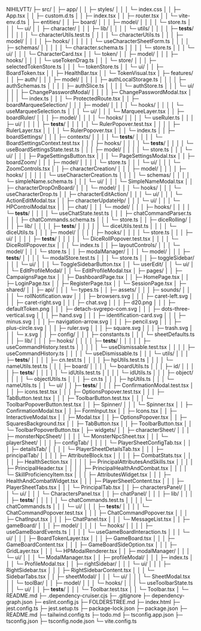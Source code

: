 NIHILVTT/
├─ src/
│  ├─ app/
│  │  ├─ styles/
│  │  │  └─ index.css
│  │  ├─ App.tsx
│  │  ├─ custom.d.ts
│  │  ├─ index.tsx
│  │  ├─ router.tsx
│  │  └─ vite-env.d.ts
│  ├─ entities/
│  │  ├─ board/
│  │  │  ├─ model/
│  │  │  │  └─ store.ts
│  │  │  └─ ui/
│  │  ├─ character/
│  │  │  ├─ lib/
│  │  │  │  └─ utils/
│  │  │  │     ├─ __tests__/
│  │  │  │     │  └─ characterUtils.test.ts
│  │  │  │     └─ characterUtils.ts
│  │  │  ├─ model/
│  │  │  │  ├─ hooks/
│  │  │  │  │  └─ useCharacterSheetForm.ts
│  │  │  │  ├─ schemas/
│  │  │  │  │  └─ character.schema.ts
│  │  │  │  └─ store.ts
│  │  │  └─ ui/
│  │  │     └─ CharacterCard.tsx
│  │  └─ token/
│  │     ├─ model/
│  │     │  ├─ hooks/
│  │     │  │  └─ useTokenDrag.ts
│  │     │  └─ store/
│  │     │     ├─ selectedTokenStore.ts
│  │     │     └─ tokenStore.ts
│  │     └─ ui/
│  │        ├─ BoardToken.tsx
│  │        ├─ HealthBar.tsx
│  │        └─ TokenVisual.tsx
│  ├─ features/
│  │  ├─ auth/
│  │  │  ├─ model/
│  │  │  │  ├─ authLocalStorage.ts
│  │  │  │  ├─ authSchemas.ts
│  │  │  │  ├─ authSlice.ts
│  │  │  │  └─ authStore.ts
│  │  │  └─ ui/
│  │  │     ├─ ChangePasswordModal/
│  │  │     │  ├─ ChangePasswordModal.tsx
│  │  │     │  └─ index.ts
│  │  │     └─ ProtectedRoute.tsx
│  │  ├─ boardMarqueeSelection/
│  │  │  ├─ model/
│  │  │  │  └─ hooks/
│  │  │  │     └─ useMarqueeSelection.ts
│  │  │  └─ ui/
│  │  │     └─ MarqueeLayer.tsx
│  │  ├─ boardRuler/
│  │  │  ├─ model/
│  │  │  │  └─ hooks/
│  │  │  │     └─ useRuler.ts
│  │  │  ├─ ui/
│  │  │  │  ├─ __tests__/
│  │  │  │  │  └─ RulerPopover.test.tsx
│  │  │  │  ├─ RulerLayer.tsx
│  │  │  │  └─ RulerPopover.tsx
│  │  │  └─ index.ts
│  │  ├─ boardSettings/
│  │  │  ├─ contexts/
│  │  │  │  └─ __tests__/
│  │  │  │     └─ BoardSettingsContext.test.tsx
│  │  │  ├─ hooks/
│  │  │  │  └─ __tests__/
│  │  │  │     └─ useBoardSettingsState.test.ts
│  │  │  ├─ model/
│  │  │  │  └─ store.ts
│  │  │  └─ ui/
│  │  │     ├─ PageSettingsButton.tsx
│  │  │     └─ PageSettingsModal.tsx
│  │  ├─ boardZoom/
│  │  │  ├─ model/
│  │  │  │  └─ store.ts
│  │  │  └─ ui/
│  │  │     └─ ZoomControls.tsx
│  │  ├─ characterCreation/
│  │  │  ├─ model/
│  │  │  │  ├─ hooks/
│  │  │  │  │  └─ useCharacterCreation.ts
│  │  │  │  └─ schemas/
│  │  │  │     └─ simpleName.schema.ts
│  │  │  └─ ui/
│  │  │     └─ SimpleNameModal.tsx
│  │  ├─ characterDropOnBoard/
│  │  │  └─ model/
│  │  │     └─ hooks/
│  │  │        └─ useCharacterDrop.ts
│  │  ├─ characterEditAction/
│  │  │  └─ ui/
│  │  │     └─ ActionEditModal.tsx
│  │  ├─ characterUpdateHp/
│  │  │  └─ ui/
│  │  │     └─ HPControlModal.tsx
│  │  ├─ chat/
│  │  │  └─ model/
│  │  │     ├─ hooks/
│  │  │     │  └─ __tests__/
│  │  │     │     └─ useChatState.test.ts
│  │  │     ├─ chatCommandParser.ts
│  │  │     ├─ chatCommands.schema.ts
│  │  │     └─ store.ts
│  │  ├─ diceRolling/
│  │  │  ├─ lib/
│  │  │  │  ├─ __tests__/
│  │  │  │  │  └─ diceUtils.test.ts
│  │  │  │  └─ diceUtils.ts
│  │  │  ├─ model/
│  │  │  │  ├─ hooks/
│  │  │  │  └─ store.ts
│  │  │  ├─ ui/
│  │  │  │  ├─ __tests__/
│  │  │  │  │  └─ DiceRollPopover.test.tsx
│  │  │  │  └─ DiceRollPopover.tsx
│  │  │  └─ index.ts
│  │  ├─ layoutControls/
│  │  │  └─ model/
│  │  │     └─ store.ts
│  │  ├─ modalManager/
│  │  │  └─ model/
│  │  │     ├─ __tests__/
│  │  │     │  └─ modalStore.test.ts
│  │  │     └─ store.ts
│  │  ├─ toggleSidebar/
│  │  │  └─ ui/
│  │  │     └─ ToggleSidebarButton.tsx
│  │  └─ userEdit/
│  │     └─ ui/
│  │        └─ EditProfileModal/
│  │           └─ EditProfileModal.tsx
│  ├─ pages/
│  │  ├─ CampaignsPage.tsx
│  │  ├─ DashboardPage.tsx
│  │  ├─ HomePage.tsx
│  │  ├─ LoginPage.tsx
│  │  ├─ RegisterPage.tsx
│  │  └─ SessionPage.tsx
│  ├─ shared/
│  │  ├─ api/
│  │  │  └─ types.ts
│  │  ├─ assets/
│  │  │  ├─ sounds/
│  │  │  │  └─ rollNotification.wav
│  │  │  ├─ browsers.svg
│  │  │  ├─ caret-left.svg
│  │  │  ├─ caret-right.svg
│  │  │  ├─ chat.svg
│  │  │  ├─ d20.png
│  │  │  ├─ defaultToken.png
│  │  │  ├─ detach-svgrepo-com.svg
│  │  │  ├─ dots-three-vertical.svg
│  │  │  ├─ hand.svg
│  │  │  ├─ identification-card.svg
│  │  │  ├─ minus.svg
│  │  │  ├─ navigation-arrow.svg
│  │  │  ├─ pencil.svg
│  │  │  ├─ plus-circle.svg
│  │  │  ├─ ruler.svg
│  │  │  ├─ square.svg
│  │  │  ├─ trash.svg
│  │  │  └─ x.svg
│  │  ├─ config/
│  │  │  ├─ constants.ts
│  │  │  └─ sheetDefaults.ts
│  │  ├─ lib/
│  │  │  ├─ hooks/
│  │  │  │  ├─ __tests__/
│  │  │  │  │  ├─ useCommandHistory.test.ts
│  │  │  │  │  └─ useDismissable.test.tsx
│  │  │  │  ├─ useCommandHistory.ts
│  │  │  │  └─ useDismissable.ts
│  │  │  └─ utils/
│  │  │     ├─ __tests__/
│  │  │     │  ├─ cn.test.ts
│  │  │     │  ├─ hpUtils.test.ts
│  │  │     │  └─ nameUtils.test.ts
│  │  │     ├─ board/
│  │  │     │  └─ boardUtils.ts
│  │  │     ├─ id/
│  │  │     │  ├─ __tests__/
│  │  │     │  │  └─ idUtils.test.ts
│  │  │     │  └─ idUtils.ts
│  │  │     ├─ object/
│  │  │     │  └─ objectUtils.ts
│  │  │     ├─ cn.ts
│  │  │     ├─ hpUtils.ts
│  │  │     └─ nameUtils.ts
│  │  └─ ui/
│  │     ├─ __tests__/
│  │     │  ├─ ConfirmationModal.test.tsx
│  │     │  ├─ icons.test.tsx
│  │     │  ├─ OptionsPopover.test.tsx
│  │     │  ├─ TabButton.test.tsx
│  │     │  ├─ ToolbarButton.test.tsx
│  │     │  └─ ToolbarPopoverButton.test.tsx
│  │     ├─ Spinner/
│  │     │  └─ Spinner.tsx
│  │     ├─ ConfirmationModal.tsx
│  │     ├─ FormInput.tsx
│  │     ├─ Icons.tsx
│  │     ├─ InteractiveModal.tsx
│  │     ├─ Modal.tsx
│  │     ├─ OptionsPopover.tsx
│  │     ├─ SquaresBackground.tsx
│  │     ├─ TabButton.tsx
│  │     ├─ ToolbarButton.tsx
│  │     └─ ToolbarPopoverButton.tsx
│  ├─ widgets/
│  │  ├─ characterSheet/
│  │  │  ├─ monsterNpcSheet/
│  │  │  │  └─ MonsterNpcSheet.tsx
│  │  │  └─ playerSheet/
│  │  │     ├─ configTab/
│  │  │     │  └─ PlayerSheetConfigTab.tsx
│  │  │     ├─ detailsTab/
│  │  │     │  └─ PlayerSheetDetailsTab.tsx
│  │  │     ├─ principalTab/
│  │  │     │  ├─ AttributeBlock.tsx
│  │  │     │  ├─ CombatStats.tsx
│  │  │     │  ├─ HealthSection.tsx
│  │  │     │  ├─ PrincipalAttributesAndSkills.tsx
│  │  │     │  ├─ PrincipalHeader.tsx
│  │  │     │  ├─ PrincipalHealthAndCombat.tsx
│  │  │     │  └─ SkillProficiencyItem.tsx
│  │  │     ├─ AttributesWidget.tsx
│  │  │     ├─ HealthAndCombatWidget.tsx
│  │  │     ├─ PlayerSheetContent.tsx
│  │  │     ├─ PlayerSheetTabs.tsx
│  │  │     └─ PrincipalTab.tsx
│  │  ├─ charactersPanel/
│  │  │  └─ ui/
│  │  │     └─ CharactersPanel.tsx
│  │  ├─ chatPanel/
│  │  │  ├─ lib/
│  │  │  │  ├─ __tests__/
│  │  │  │  │  └─ chatCommands.test.ts
│  │  │  │  └─ chatCommands.ts
│  │  │  └─ ui/
│  │  │     ├─ __tests__/
│  │  │     │  └─ ChatCommandPopover.test.tsx
│  │  │     ├─ ChatCommandPopover.tsx
│  │  │     ├─ ChatInput.tsx
│  │  │     ├─ ChatPanel.tsx
│  │  │     └─ MessageList.tsx
│  │  ├─ gameBoard/
│  │  │  ├─ model/
│  │  │  │  └─ hooks/
│  │  │  │     ├─ useGameBoardEvents.ts
│  │  │  │     └─ useGameBoardInteraction.ts
│  │  │  └─ ui/
│  │  │     ├─ BoardTokenLayer.tsx
│  │  │     ├─ GameBoard.tsx
│  │  │     ├─ GameBoardContent.tsx
│  │  │     ├─ GameBoardSideOption.tsx
│  │  │     ├─ GridLayer.tsx
│  │  │     └─ HPModalRenderer.tsx
│  │  ├─ modalManager/
│  │  │  └─ ui/
│  │  │     └─ ModalManager.tsx
│  │  ├─ profileModal/
│  │  │  ├─ index.ts
│  │  │  └─ ProfileModal.tsx
│  │  ├─ rightSidebar/
│  │  │  └─ ui/
│  │  │     ├─ RightSidebar.tsx
│  │  │     ├─ RightSidebarContent.tsx
│  │  │     └─ SidebarTabs.tsx
│  │  ├─ sheetModal/
│  │  │  └─ ui/
│  │  │     └─ SheetModal.tsx
│  │  └─ toolBar/
│  │     ├─ model/
│  │     │  └─ hooks/
│  │     │     └─ useToolbarState.ts
│  │     └─ ui/
│  │        ├─ __tests__/
│  │        │  └─ Toolbar.test.tsx
│  │        └─ Toolbar.tsx
│  └─ README.md
├─ .dependency-cruiser.cjs
├─ .gitignore
├─ dependency-graph.json
├─ eslint.config.js
├─ FOLDERSTREE.md
├─ index.html
├─ jest.config.ts
├─ jest.setup.ts
├─ package-lock.json
├─ package.json
├─ README.md
├─ tailwind.config.ts
├─ todo.md
├─ tsconfig.app.json
├─ tsconfig.json
├─ tsconfig.node.json
└─ vite.config.ts
